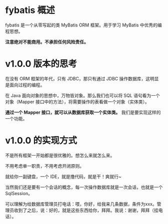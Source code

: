 # fybatis 概述

fybatis 是一个从零写起的类 MyBatis ORM 框架。用于学习 MyBatis 中优秀的编程思想。

**注意绝对不能商用。不承担任何风险责任。**

# v1.0.0 版本的思考

在没有 ORM 框架的年代，只有 JDBC，那只有通过 JDBC 操作数据库，这明显是面向过程的编程。

在 Java 面向对象的思想中，万物皆对象。那么我们也可以将 SQL 语句看为一个对象（Mapper 接口中的方法），将需要操作的表看做一个对象（实体类）。

**通过一个 Mapper 接口，就可以从数据库获取一个实体类。** 我们是要实现这样的一个功能。

# v1.0.0 的实现方式

不是所有框架一开始都是很优雅的。想怎么来就怎么来。

不用考虑单一职责，不用考虑开闭原则。

就给你一副键盘，一个 IDE，就是撸代码，就是干！爽就行~

当然我们还是要有一个会话的概念，每一次操作数据库就是一次会话，也就是一个 SqlSession。

可以理解为给数据库管理员打电话：喂，你好，给我来几条数据，条件为xxx。管理员收到了之后，说：好的，就是这些东西给你，拜拜。我说：谢谢，拜拜（挂电话）。

